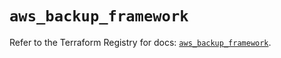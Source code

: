 # `aws_backup_framework`

Refer to the Terraform Registry for docs: [`aws_backup_framework`](https://registry.terraform.io/providers/hashicorp/aws/5.93.0/docs/resources/backup_framework).
